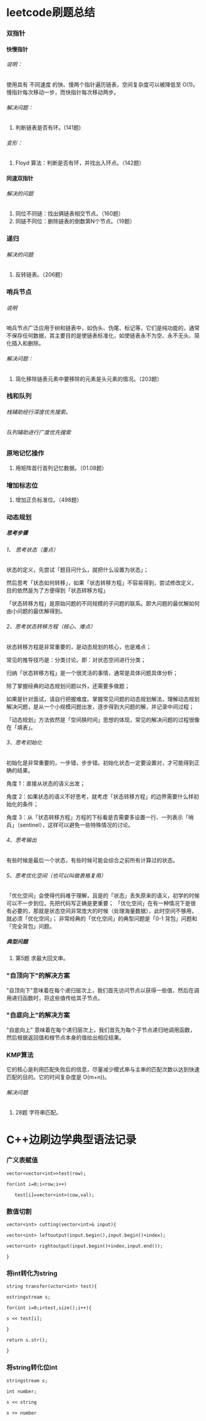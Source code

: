 # leetcode刷题总结

### 双指针

#### 快慢指针

###### 说明：

使用具有 不同速度 的快、慢两个指针遍历链表，空间复杂度可以被降低至 O(1)。慢指针每次移动一步，而快指针每次移动两步。

###### 解决问题：

1. 判断链表是否有环。(141题)

###### 变形：

1. Floyd 算法：判断是否有环，并找出入环点。（142题）

#### 同速双指针

###### 解决的问题

1. 同位不同链：找出俩链表相交节点。（160题）
2. 同链不同位：删除链表的倒数第N个节点。（19题）

### 递归

###### 解决的问题

1. 反转链表。（206题）

### 哨兵节点

###### 说明

哨兵节点广泛应用于树和链表中，如伪头、伪尾、标记等，它们是纯功能的，通常不保存任何数据，其主要目的是使链表标准化，如使链表永不为空、永不无头、简化插入和删除。

###### 解决问题：

1. 简化移除链表元素中要移除的元素是头元素的情况。（203题）

### 栈和队列

###### 栈辅助经行深度优先搜索。

###### 队列辅助进行广度优先搜索

### 原地记忆操作

1. 用矩阵首行首列记忆数据。（01.08题）

### 增加标志位

1. 增加正负标准位。（498题）



### 动态规划

##### 思考步骤

###### 1、 思考状态（重点）

状态的定义，先尝试「题目问什么，就把什么设置为状态」；

然后思考「状态如何转移」，如果「状态转移方程」不容易得到，尝试修改定义，目的依然是为了方便得到「状态转移方程」

「状态转移方程」是原始问题的不同规模的子问题的联系。即大问题的最优解如何由小问题的最优解得到。

###### 2、思考状态转移方程（核心、难点）

状态转移方程是非常重要的，是动态规划的核心，也是难点；

常见的推导技巧是：分类讨论。即：对状态空间进行分类；

归纳「状态转移方程」是一个很灵活的事情，通常是具体问题具体分析；

除了掌握经典的动态规划问题以外，还需要多做题；

如果是针对面试，请自行把握难度。掌握常见问题的动态规划解法，理解动态规划解决问题，是从一个小规模问题出发，逐步得到大问题的解，并记录中间过程；

「动态规划」方法依然是「空间换时间」思想的体现，常见的解决问题的过程很像在「填表」。

###### 3、思考初始化

初始化是非常重要的，一步错，步步错。初始化状态一定要设置对，才可能得到正确的结果。

角度 1：直接从状态的语义出发；

角度 2：如果状态的语义不好思考，就考虑「状态转移方程」的边界需要什么样初始化的条件；

角度 3：从「状态转移方程」方程的下标看是否需要多设置一行、一列表示「哨兵」（sentinel），这样可以避免一些特殊情况的讨论。

###### 4、思考输出

有些时候是最后一个状态，有些时候可能会综合之前所有计算过的状态。

###### 5、思考优化空间（也可以叫做表格复用）

「优化空间」会使得代码难于理解，且是的「状态」丢失原来的语义，初学的时候可以不一步到位。先把代码写正确是更重要；
「优化空间」在有一种情况下是很有必要的，那就是状态空间非常庞大的时候（处理海量数据），此时空间不够用，就必须「优化空间」；
非常经典的「优化空间」的典型问题是「0-1 背包」问题和「完全背包」问题。

##### 典型问题

1. 第5题 求最大回文串。

###  "自顶向下"的解决方案

"自顶向下"意味着在每个递归层次上，我们首先访问节点以获得一些值，然后在调用递归函数时，将这些值传给其子节点。

### "自底向上"的解决方案

"自底向上" 意味着在每个递归层次上，我们首先为每个子节点递归地调用函数，然后根据返回值和根节点本身的值给出相应结果。

### KMP算法

它的核心是利用匹配失败后的信息，尽量减少模式串与主串的匹配次数以达到快速匹配的目的。它的时间复杂度是 O(m+n))。

###### 解决问题

1. 28题 字符串匹配。

# C++边刷边学典型语法记录

### 广义表赋值

`vector<vector<int>>test(row);`

`for(int i=0;i<row;i++)`

`	test[i]=vector<int>(cow,val);`

### 数值切割

`vector<int> cutting(vector<int>& input){`

`vector<int> leftoutput(input.begin(),input.begin()+index);`

`vector<int> rightoutput(input.begin()+index,input.end());`

`}`

### 将int转化为string

`string transfer(vctor<int> test){`

`ostringstream s;`

`for(int i=0;i<test,size();i++){`

`s << test[i];`

`}`

`return s.str();` 

`}`

### 将string转化位int

`stringstream s;`

`int number;`

`s << string `

`s >> number`

